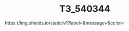 <h1 align="center"> T3_540344 </h1>
https://img.shields.io/static/v1?label=<BADGE>&message=<FINALIZADO>&color=<GREEN>
